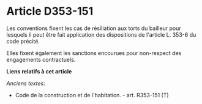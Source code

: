 # Article D353-151

Les conventions fixent les cas de résiliation aux torts du bailleur pour lesquels il peut être fait application des
dispositions de l'article L. 353-6 du code précité. 

Elles fixent également les sanctions encourues pour non-respect des engagements contractuels.

**Liens relatifs à cet article**

_Anciens textes_:

  - Code de la construction et de l'habitation. - art. R353-151 (T)
